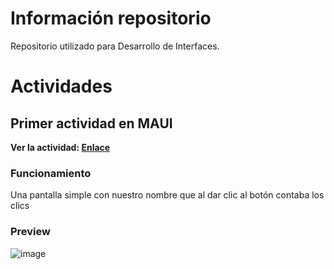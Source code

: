 # Información repositorio
 Repositorio utilizado para Desarrollo de Interfaces.

# Actividades

## Primer actividad en MAUI 
**Ver la actividad: [Enlace](https://github.com/Maek0s/DesarrolloInterfaces/tree/main/miquintoproyecto)**

### Funcionamiento

Una pantalla simple con nuestro nombre que al dar clic al botón contaba los clics

### Preview

![image](https://github.com/user-attachments/assets/ec763d24-3368-45ff-827c-2d50e4870172)
